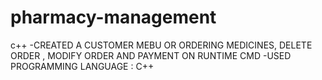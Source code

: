 # pharmacy-management
c++
-CREATED A CUSTOMER MEBU OR ORDERING MEDICINES, DELETE ORDER , MODIFY ORDER AND PAYMENT ON 
RUNTIME CMD
-USED PROGRAMMING LANGUAGE : C++
